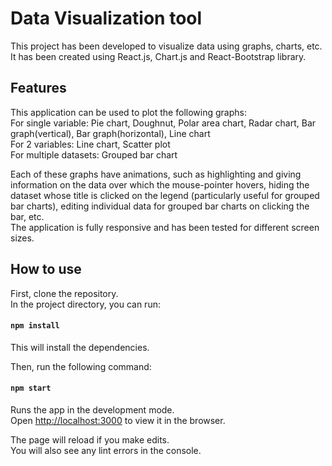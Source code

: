 # Data Visualization tool

This project has been developed to visualize data using graphs, charts, etc.\
It has been created using React.js, Chart.js and React-Bootstrap library.

## Features

This application can be used to plot the following graphs:\
For single variable: Pie chart, Doughnut, Polar area chart, Radar chart, Bar graph(vertical), Bar graph(horizontal), Line chart\
For 2 variables: Line chart, Scatter plot\
For multiple datasets: Grouped bar chart

Each of these graphs have animations, such as highlighting and giving information on the data over which the mouse-pointer hovers, hiding the dataset whose title is clicked on the legend (particularly useful for grouped bar charts), editing individual data for grouped bar charts on clicking the bar, etc.\
The application is fully responsive and has been tested for different screen sizes.

## How to use

First, clone the repository.\
In the project directory, you can run:

#### `npm install`
This will install the dependencies.

Then, run the following command:

#### `npm start`

Runs the app in the development mode.\
Open [http://localhost:3000](http://localhost:3000) to view it in the browser.

The page will reload if you make edits.\
You will also see any lint errors in the console.
